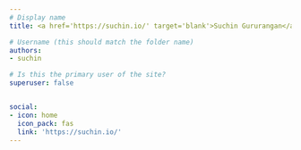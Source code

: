 ```yaml
---
# Display name
title: <a href='https://suchin.io/' target='blank'>Suchin Gururangan</a>

# Username (this should match the folder name)
authors:
- suchin

# Is this the primary user of the site?
superuser: false


social:
- icon: home
  icon_pack: fas
  link: 'https://suchin.io/'
---
```


